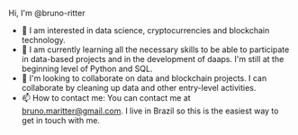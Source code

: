 Hi, I'm @bruno-ritter
- 👀 I am interested in data science, cryptocurrencies and blockchain technology.
- 🌱 I am currently learning all the necessary skills to be able to participate in data-based projects and in the development of daaps. I'm still at the beginning level of Python and SQL.
- 💞️ I'm looking to collaborate on data and blockchain projects. I can collaborate by cleaning up data and other entry-level activities.
- 📫 How to contact me: You can contact me at bruno.maritter@gmail.com. I live in Brazil so this is the easiest way to get in touch with me.

<!---
bruno-ritter/bruno-ritter is a ✨ special ✨ repository because its `README.md` (this file) appears on your GitHub profile.
You can click the Preview link to take a look at your changes.
--->
